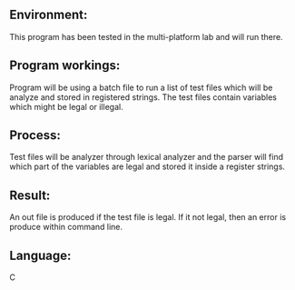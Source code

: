 ## Environment: 
This program has been tested in the multi-platform lab and will run there.

## Program workings:
Program will be using a batch file to run a list of test files which will be analyze
and stored in registered strings. The test files contain variables which might be
legal or illegal.

## Process:
Test files will be analyzer through lexical analyzer and the parser will find which
part of the variables are legal and stored it inside a register strings.

## Result:
An out file is produced if the test file is legal. If it not legal, then an error is produce
within command line. 

## Language:
C
